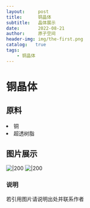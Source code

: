 ```yaml
---
layout:     post
title:      铜晶体
subtitle:   晶体展示
date:       2022-08-21
author:     原子空间
header-img: img/the-first.png
catalog:   true
tags:
    - 铜晶体
---
```

# 铜晶体
## 原料
<li>铜</li>
<li>超透树脂</li>

## 图片展示
![|200]({{site.baseurl}}/img/copper/3.jpg)
![|200]({{site.baseurl}}/img/copper/4.jpg)

### 说明
若引用图片请说明出处并联系作者
